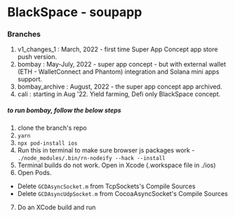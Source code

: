 # BlackSpace - soupapp

### Branches

1. v1_changes_1 : March, 2022 - first time Super App Concept app store push version. 
2. bombay : May-July, 2022 - super app concept - but with external wallet (ETH - WalletConnect and Phantom) integration and Solana mini apps support.
3. bombay_archive : August, 2022 - the super app concept app archived.
4. cali : starting in Aug '22. Yield farming, Defi only BlackSpace concept.

##### to run bombay, follow the below steps
1. clone the branch's repo
2. `yarn`
3. `npx pod-install ios`
4. Run this in terminal to make sure browser js packages work - `./node_modules/.bin/rn-nodeify --hack --install`
5. Terminal builds do not work. Open in Xcode (.workspace file in ./ios)
6. Open Pods.
  - Delete `GCDAsyncSocket.m` from TcpSockets's Compile Sources
  - Delete `GCDAsyncUdpSocket.m` from CocoaAsyncSocket's Compile Sources
7. Do an XCode build and run 
